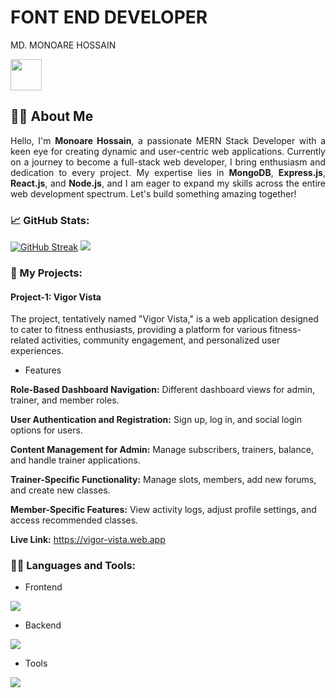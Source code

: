<div style={font-family:system-ui,-apple-system,'Segoe UI',Roboto,Helvetica,Arial,sans-serif,'Apple Color Emoji','Segoe UI Emoji';
	display: flex;
	flex-direction: column;
	align-items: center;
	justify-content: center;
	margin: 0;
	width: 100%;
	height: 400px;
	background: linear-gradient(-45deg, #fc5c7d, #6a82fb, #05dfd7);
	background-size: 600% 400%;
	animation: gradientBackground 10s ease infinite;
	border-radius: 10px;
	color: white;
	text-align: center;}>
	<h1 style={font-size: 50px;
		line-height: 1.3;
		letter-spacing: 5px;
		text-transform: uppercase;
		text-shadow:
		0 1px 0 #efefef,
		0 2px 0 #efefef,
		0 3px 0 #efefef,
		0 4px 0 #efefef,
		0 12px 5px rgba(0, 0, 0, 0.1);
		animation: rotate ease-in-out 1s infinite alternate;}>FONT END DEVELOPER</h1>
		<p style={font-size: 20px;
		text-shadow: 0 1px 0 #efefef;
		animation: 5s ease 0s normal forwards 1 fadeIn;}>MD. MONOARE HOSSAIN</p>
<img width="50" height="50" src="https://upload.wikimedia.org/wikipedia/commons/d/d5/Tailwind_CSS_Logo.svg" />
</div>

<h2 align="left">✍🏻 About Me</h2>

<p style="text-align: justify">Hello, I'm <strong>Monoare Hossain</strong>, a passionate MERN Stack Developer with a keen eye for creating dynamic and user-centric web applications. Currently on a journey to become a <strong></strong>full-stack web developer, I bring enthusiasm and dedication to every project. My expertise lies in <strong>MongoDB</strong>, <strong>Express.js</strong>, <strong>React.js</strong>, and <strong>Node.js</strong>, and I am eager to expand my skills across the entire web development spectrum. Let's build something amazing together!</p>

<h3 align="left">📈 GitHub Stats:</h3>

[![GitHub Streak](https://github-readme-streak-stats.herokuapp.com?user=monoare&theme=monokai)](https://git.io/streak-stats) ![](http://github-profile-summary-cards.vercel.app/api/cards/repos-per-language?username=monoare&theme=darcula)


<h3 align="left">📁 My Projects:</h3>

<h4>Project-1: Vigor Vista</h4>

<p>The project, tentatively named "Vigor Vista," is a web application designed to cater to fitness enthusiasts, providing a platform for various fitness-related activities, community engagement, and personalized user experiences.</p>

- Features

**Role-Based Dashboard Navigation:**
Different dashboard views for admin, trainer, and member roles.

**User Authentication and Registration:**
Sign up, log in, and social login options for users.

**Content Management for Admin:**
Manage subscribers, trainers, balance, and handle trainer applications.

**Trainer-Specific Functionality:**
Manage slots, members, add new forums, and create new classes.

**Member-Specific Features:**
View activity logs, adjust profile settings, and access recommended classes.

**Live Link:** https://vigor-vista.web.app

<h3 align="left">👨‍💻 Languages and Tools:</h3>

 - Frontend
<p align="left">
  <a href="https://skillicons.dev">
    <img src="https://skillicons.dev/icons?i=html,css,tailwind,js,react" />
  </a>
</p>

 - Backend
<p align="left">
  <a href="https://skillicons.dev">
    <img src="https://skillicons.dev/icons?i=nodejs,express,mongodb,firebase" />
  </a>
</p>

 - Tools
<p align="left">
  <a href="https://skillicons.dev">
    <img src="https://skillicons.dev/icons?i=git,github,figma,vscode,postman" />
  </a>
</p>
